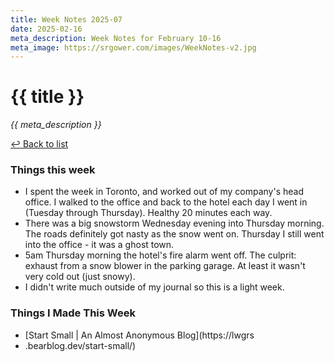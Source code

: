 ```yaml
---
title: Week Notes 2025-07
date: 2025-02-16
meta_description: Week Notes for February 10-16
meta_image: https://srgower.com/images/WeekNotes-v2.jpg
---
```


# {{ title }}

*{{ meta_description }}*

[↩ Back to list](/weeknotes/)

### Things this week 

- I spent the week in Toronto, and worked out of my company's head office. I walked to the office and back to the hotel each day I went in (Tuesday through Thursday). Healthy 20 minutes each way. 
- There was a big snowstorm Wednesday evening into Thursday morning. The roads definitely got nasty as the snow went on. Thursday I still went into the office - it was a ghost town. 
- 5am Thursday morning the hotel's fire alarm went off. The culprit: exhaust from a snow blower in the parking garage. At least it wasn't very cold out (just snowy).
- I didn't write much outside of my journal so this is a light week.

### Things I Made This Week

- [Start Small | An Almost Anonymous Blog](https://lwgrs
- .bearblog.dev/start-small/)
